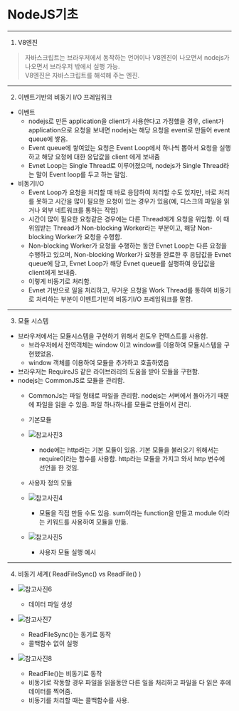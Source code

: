 # NodeJS기초
***
1. V8엔진
>자바스크립트는 브라우저에서 동작하는 언어이나 V8엔진이 나오면서 nodejs가 나오면서 브라우저 밖에서 실행 가능.    
>V8엔진은 자바스크립트를 해석해 주는 엔진.
***
2. 이벤트기반의 비동기 I/O 프레임워크
+ 이벤트
  + nodejs로 만든 application을 client가 사용한다고 가정했을 경우, client가 application으로 요청을 보내면 nodejs는 해당 요청을 event로 만들어 event queue에 쌓음.
  + Event queue에 쌓여있는 요청은 Event Loop에서 하나씩 뽑아서 요청을 실행하고 해당 요청에 대한 응답값을 client 에게 보내줌
  + Evnet Loop는 Single Thread로 이루어졌으며, nodejs가 Single Thread라는 말이 Event loop를 두고 하는 말임.
+ 비동기I/O
  + Event Loop가 요청을 처리할 때 바로 응답하여 처리할 수도 있지만, 바로 처리를 못하고 시간을 많이 필요한 요청이 있는 경우가 있음(예, 디스크의 파일을 읽거나 외부 네트워크를 통하는 작업)
  + 시간이 많이 필요한 요청같은 경우에는 다른 Thread에게 요청을 위임함. 이 때 위임받는 Thread가 Non-blocking Worker라는 부분이고, 해당 Non-blocking Worker가 요청을 수행함.
  + Non-blocking Worker가 요청을 수행하는 동안 Evnet Loop는 다른 요청을 수행하고 있으며, Non-blocking Worker가 요청을 완료한 후 응답값을 Evnet queue에 담고, Evnet Loop가 해당 Evnet queue를 실행하여 응답값을 client에게 보내줌.
  + 이렇게 비동기로 처리함.
  + Evnet 기반으로 일을 처리하고, 무거운 요청을 Work Thread를 통하여 비동기로 처리하는 부분이 이벤트기반의 비동기I/O 프레임워크를 말함.
***
3. 모듈 시스템
+ 브라우저에서는 모듈시스템을 구현하기 위해서 윈도우 컨텍스트를 사용함.
  + 브라우저에서 전역객체는 window 이고 window를 이용하여 모듈시스템을 구현했었음.
  + window 객체를 이용하여 모듈을 추가하고 호출하였음
+ 브라우저는 RequireJS 같은 라이브러리의 도움을 받아 모듈을 구현함. 
+ nodejs는 CommonJS로 모듈을 관리함.
  + CommonJs는 파일 형태로 파일을 관리함. nodejs는 서버에서 돌아가기 때문에 파일을 읽을 수 있음. 파일 하나하나를 모듈로 만들어서 관리.
  + 기본모듈 
 
  + ![참고사진3](https://user-images.githubusercontent.com/4956783/128732222-81935da6-4210-4302-988b-db833476509e.jpg)
    + node에는 http라는 기본 모듈이 있음. 기본 모듈을 불러오기 위해서는 require이라는 함수를 사용함. http라는 모듈을 가지고 와서 http 변수에 선언을 한 것임.

  + 사용자 정의 모듈

  + ![참고사진4](https://user-images.githubusercontent.com/4956783/128732330-c8df3894-bff8-4a48-9045-584a79c475a2.jpg)
    + 모듈을 직접 만들 수도 있음. sum이라는 function을 만들고 module 이라는 키워드를 사용하여 모듈을 만듦. 

  + ![참고사진5](https://user-images.githubusercontent.com/4956783/128732424-0cb1d91a-3713-445f-b653-24f3ebf807c7.jpg)
    + 사용자 모듈 실행 예시
***
4. 비동기 세계( ReadFileSync() vs ReadFile() )
+ ![참고사진6](https://user-images.githubusercontent.com/4956783/128732447-71ae6dca-09c0-416a-a062-11ecec5c125a.jpg)    
    + 데이터 파일 생성

+ ![참고사진7](https://user-images.githubusercontent.com/4956783/128732474-149aba82-3626-45a6-b588-c63367100c14.jpg)
  + ReadFileSync()는 동기로 동작
  + 콜백함수 없이 실행

+ ![참고사진8](https://user-images.githubusercontent.com/4956783/128732502-151fd1d1-2f2f-4f0e-b2bd-3e39810996cd.jpg)
  + ReadFile()는 비동기로 동작
  + 비동기로 작동할 경우 파일을 읽을동안 다른 일을 처리하고 파일을 다 읽은 후에 데이터를 찍어줌.
  + 비동기를 처리할 때는 콜백함수를 사용.  
